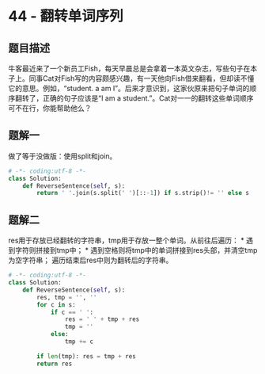 # 44 - 翻转单词序列

## 题目描述
牛客最近来了一个新员工Fish，每天早晨总是会拿着一本英文杂志，写些句子在本子上。同事Cat对Fish写的内容颇感兴趣，有一天他向Fish借来翻看，但却读不懂它的意思。例如，“student. a am I”。后来才意识到，这家伙原来把句子单词的顺序翻转了，正确的句子应该是“I am a student.”。Cat对一一的翻转这些单词顺序可不在行，你能帮助他么？



## 题解一
做了等于没做版：使用split和join。

```python
# -*- coding:utf-8 -*-
class Solution:
    def ReverseSentence(self, s):
        return ' '.join(s.split(' ')[::-1]) if s.strip()!= '' else s
```

## 题解二
res用于存放已经翻转的字符串，tmp用于存放一整个单词。从前往后遍历：
	* 遇到字符则拼接到tmp中；
	* 遇到空格则将tmp中的单词拼接到res头部，并清空tmp为空字符串；
遍历结束后res中则为翻转后的字符串。
```python
# -*- coding:utf-8 -*-
class Solution:
    def ReverseSentence(self, s):
        res, tmp = '', ''
        for c in s:
            if c == ' ':
                res = ' ' + tmp + res
                tmp = ''
            else:
                tmp += c
 
        if len(tmp): res = tmp + res
        return res

```